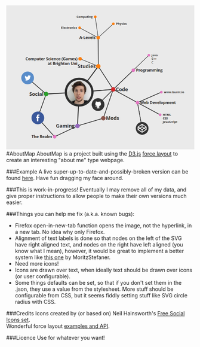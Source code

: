 ![](https://github.com/burntcustard/AboutMap/blob/master/example.png?raw=true)
#AboutMap
AboutMap is a project built using the [D3.js](http://d3js.org/) [force layout](https://github.com/mbostock/d3/wiki/Force-Layout) to create an interesting "about me" type webpage.  

###Example
A live super-up-to-date-and-possibly-broken version can be found [here](https://dl.dropboxusercontent.com/u/28565393/AboutMap/index.html). Have fun dragging my face around.  

###This is work-in-progress!
Eventually I may remove all of my data, and give proper instructions to allow people to make their own versions much easier.  

###Things you can help me fix (a.k.a. known bugs):
* Firefox open-in-new-tab function opens the image, not the hyperlink, in a new tab. No idea why only Firefox.
* Alignment of text labels is done so that nodes on the left of the SVG have right aligned text, and nodes on the right have left aligned (you know what I mean), however, it would be great to implement a better system like [this one](http://bl.ocks.org/MoritzStefaner/1377729) by MoritzStefaner.
* Need more icons!
* Icons are drawn over text, when ideally text should be drawn over icons (or user configurable).
* Some things defaults can be set, so that if you don't set them in the .json, they use a value from the stylesheet. More stuff should be configurable from CSS, but it seems fiddly setting stuff like SVG circle radius with CSS. 

###Credits
Icons created by (or based on) Neil Hainsworth's [Free Social Icons set](https://www.iconfinder.com/iconsets/free-social-icons).  
Wonderful force layout [examples and API](https://github.com/mbostock/d3/wiki/Force-Layout).  

###Licence
Use for whatever you want!

